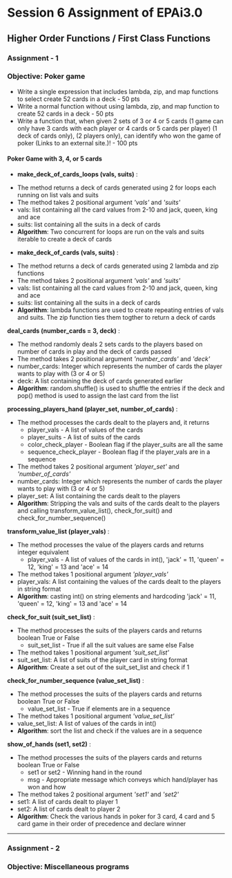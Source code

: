 # Session 6 Assignment of EPAi3.0

## Higher Order Functions / First Class Functions

### Assignment - 1 

### Objective: Poker game

* Write a single expression that includes lambda, zip, and map functions to select create 52 cards in a deck - 50 pts
* Write a normal function without using lambda, zip, and map function to create 52 cards in a deck - 50 pts
* Write a function that, when given 2 sets of 3 or 4 or 5 cards (1 game can only have 3 cards with each player or 4 cards or 5 cards per player) (1 deck of cards only), (2 players only), can identify who won the game of poker (Links to an external site.)! - 100 pts


#### Poker Game with 3, 4, or 5 cards

* __make_deck_of_cards_loops (vals, suits)__ :
+ The method returns a deck of cards generated using 2 for loops each running on list vals and suits
+ The method takes 2 positional argument _'vals'_ and _'suits'_
+ vals: list containing all the card values from 2-10 and jack, queen, king and ace
+ suits: list containing all the suits in a deck of cards
+ __Algorithm__: Two concurrent for loops are run on the vals and suits iterable to create a deck of cards

* __make_deck_of_cards (vals, suits)__ :
+ The method returns a deck of cards generated using 2 lambda and zip functions
+ The method takes 2 positional argument _'vals'_ and _'suits'_
+ vals: list containing all the card values from 2-10 and jack, queen, king and ace
+ suits: list containing all the suits in a deck of cards
+ __Algorithm__: lambda functions are used to create repeating entries of vals and suits. The zip function ties them togther to
return a deck of cards

 __deal_cards (number_cards = 3, deck)__ :
+ The method randomly deals 2 sets cards to the players based on number of cards in play and the deck of cards passed
+ The method takes 2 positional argument *'number_cards'* and _'deck'_
+ number_cards: Integer which represents the number of cards the player wants to play with (3 or 4 or 5)
+ deck: A list containing the deck of cards generated earlier
+ __Algorithm__: random.shuffle() is used to shuffle the entries if the deck and pop() method is used to assign the last card from the list

 __processing_players_hand (player_set, number_of_cards)__ :
+ The method processes the cards dealt to the players and, it returns 
    + player_vals - A list of values of the cards
    + player_suits - A list of suits of the cards
    + color_check_player - Boolean flag if the player_suits are all the same
    + sequence_check_player - Boolean flag if the player_vals are in a sequence
+ The method takes 2 positional argument *'player_set'* and *'number_of_cards'*
+ number_cards: Integer which represents the number of cards the player wants to play with (3 or 4 or 5)
+ player_set: A list containing the cards dealt to the players 
+ __Algorithm__: Stripping the vals and suits of the cards dealt to the players and calling transform_value_list(), check_for_suit() and check_for_number_sequence()

__transform_value_list (player_vals)__ :
+ The method processes the value of the players cards and returns integer equivalent
    + player_vals - A list of values of the cards in int(), 'jack' = 11, 'queen' = 12, 'king' = 13 and 'ace' = 14
+ The method takes 1 positional argument *'player_vals'*
+ player_vals: A list containing the values of the cards dealt to the players in string format
+ __Algorithm__: casting int() on string elements and hardcoding 'jack' = 11, 'queen' = 12, 'king' = 13 and 'ace' = 14

__check_for_suit (suit_set_list)__ :
+ The method processes the suits of the players cards and returns boolean True or False
    + suit_set_list - True if all the suit values are same else False
+ The method takes 1 positional argument *'suit_set_list'*
+ suit_set_list: A list of suits of the player card in string format
+ __Algorithm__: Create a set out of the suit_set_list and check if 1

__check_for_number_sequence (value_set_list)__ :
+ The method processes the suits of the players cards and returns boolean True or False
    + value_set_list - True if elements are in a sequence
+ The method takes 1 positional argument *'value_set_list'*
+ value_set_list: A list of values of the cards in int()
+ __Algorithm__: sort the list and check if the values are in a sequence

__show_of_hands (set1, set2)__ :
+ The method processes the suits of the players cards and returns boolean True or False
    + set1 or set2 - Winning hand in the round
    + msg - Appropriate message which conveys which hand/player has won and how
+ The method takes 2 positional argument *'set1'* and *'set2'*
+ set1: A list of cards dealt to player 1
+ set2: A list of cards dealt to player 2
+ __Algorithm__: Check the various hands in poker for 3 card, 4 card and 5 card game in their order of precedence and declare winner

------------------------------------------------------------------------------------------------------------------------------------------------


### Assignment - 2

### Objective: Miscellaneous programs


